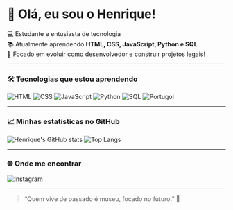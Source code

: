 # 👋 Olá, eu sou o Henrique!

💻 Estudante e entusiasta de tecnologia  
📚 Atualmente aprendendo **HTML, CSS, JavaScript, Python e SQL**  
🚀 Focado em evoluir como desenvolvedor e construir projetos legais!

---

### 🛠️ Tecnologias que estou aprendendo
![HTML](https://img.shields.io/badge/-HTML5-E34F26?logo=html5&logoColor=white)
![CSS](https://img.shields.io/badge/-CSS3-1572B6?logo=css3&logoColor=white)
![JavaScript](https://img.shields.io/badge/-JavaScript-F7DF1E?logo=javascript&logoColor=black)
![Python](https://img.shields.io/badge/-Python-3776AB?logo=python&logoColor=white)
![SQL](https://img.shields.io/badge/-SQL-4479A1?logo=mysql&logoColor=white)
![Portugol](https://img.shields.io/badge/-Portugol-6C63FF?logo=code&logoColor=white)

---

### 📈 Minhas estatísticas no GitHub
![Henrique's GitHub stats](https://github-readme-stats.vercel.app/api?username=gomesfordevs&show_icons=true&theme=tokyonight)
![Top Langs](https://github-readme-stats.vercel.app/api/top-langs/?username=gomesfordevs&layout=compact&theme=tokyonight)

---

### 🌐 Onde me encontrar
[![Instagram](https://img.shields.io/badge/-@gomesforreal-E4405F?logo=instagram&logoColor=white)](https://instagram.com/gomesforreal)

---

> “Quem vive de passado é museu, focado no futuro.” 🚀
